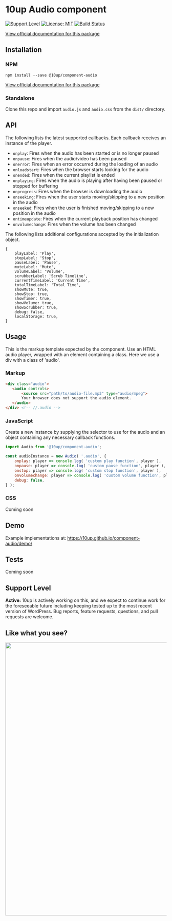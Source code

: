 # 10up Audio component

[![Support Level](https://img.shields.io/badge/support-active-green.svg)](#support-level) [![License: MIT](https://img.shields.io/badge/License-MIT-yellow.svg)](https://opensource.org/licenses/MIT) [![Build Status][cli-img]][cli-url]

[cli-img]: https://github.com/10up/component-accordion/workflows/Automated%20Tests/badge.svg
[cli-url]: https://github.com/10up/component-accordion/actions?query=workflow%3A%22Automated+Tests%22

[View official documentation for this package](https://baseline.10up.com/component/audio)

## Installation

### NPM

`npm install --save @10up/component-audio`

[View official documentation for this package](https://baseline.10up.com/component/component-audio)

### Standalone

Clone this repo and import `audio.js` and `audio.css` from the `dist/` directory.

## API

The following lists the latest supported callbacks. Each callback receives an instance of the player.

 - `onplay`: Fires when the audio has been started or is no longer paused
 - `onpause`: Fires when the audio/video has been paused
 - `onerror`: Fires when an error occurred during the loading of an audio
 - `onloadstart`: Fires when the browser starts looking for the audio
 - `onended`: Fires when the current playlist is ended
 - `onplaying`: Fires when the audio is playing after having been paused or stopped for buffering
 - `onprogress`: Fires when the browser is downloading the audio
 - `onseeking`: Fires when the user starts moving/skipping to a new position in the audio
 - `onseeked`: Fires when the user is finished moving/skipping to a new position in the audio
 - `ontimeupdate`: Fires when the current playback position has changed
 - `onvolumechange`: Fires when the volume has been changed

The following lists additional configurations accepted by the initialization object.

```
{
	playLabel: 'Play',
	stopLabel: 'Stop',
	pauseLabel: 'Pause',
	muteLabel: 'Mute',
	volumeLabel: 'Volume',
	scrubberLabel: 'Scrub Timeline',
	currentTimeLabel: 'Current Time',
	totalTimeLabel: 'Total Time',
	showMute: true,
	showStop: true,
	showTimer: true,
	showVolume: true,
	showScrubber: true,
	debug: false,
	localStorage: true,
}
```

## Usage


This is the markup template expected by the component. Use an HTML audio player, wrapped with an element containing a class. Here we use a div with a class of 'audio'.

### Markup

 ```html
<div class="audio">
	<audio controls>
		<source src="path/to/audio-file.mp3" type="audio/mpeg">
		Your browser does not support the audio element.
	</audio>
</div> <!-- //.audio -->
 ```
### JavaScript

Create a new instance by supplying the selector to use for the audio and an object containing any necessary callback functions.

```javascript
import Audio from '@10up/component-audio';

const audioInstance = new Audio( '.audio', {
	onplay: player => console.log( 'custom play function', player ),
	onpause: player => console.log( 'custom pause function', player ),
	onstop: player => console.log( 'custom stop function', player ),
	onvolumechange: player => console.log( 'custom volume function', player ),
	debug: false,
} );
```

### CSS

Coming soon

## Demo

Example implementations at: https://10up.github.io/component-audio/demo/

## Tests

Coming soon

## Support Level

**Active:** 10up is actively working on this, and we expect to continue work for the foreseeable future including keeping tested up to the most recent version of WordPress.  Bug reports, feature requests, questions, and pull requests are welcome.

## Like what you see?

<a href="http://10up.com/contact/"><img src="https://10updotcom-wpengine.s3.amazonaws.com/uploads/2016/10/10up-Github-Banner.png" width="850"></a>
